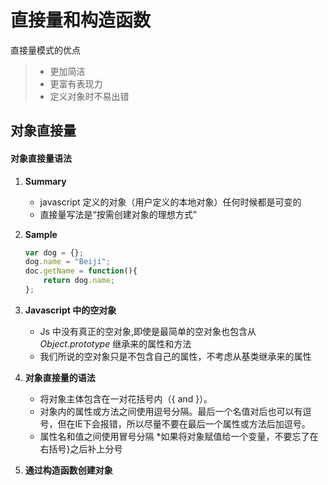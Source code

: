 # 直接量和构造函数

直接量模式的优点
>* 更加简洁
>* 更富有表现力
>* 定义对象时不易出错

## 对象直接量

#### 对象直接量语法
1. __Summary__
    * javascript 定义的对象（用户定义的本地对象）任何时候都是可变的
    * 直接量写法是“按需创建对象的理想方式”

2. __Sample__
    
    ```javascript
    var dog = {};
    dog.name = "Beiji";
    doc.getName = function(){
        return dog.name;
    };
    ```
3. __Javascript 中的空对象__

    * Js 中没有真正的空对象,即使是最简单的空对象也包含从 _Object.prototype_ 继承来的属性和方法
    * 我们所说的空对象只是不包含自己的属性，不考虑从基类继承来的属性

4. __对象直接量的语法__

    * 将对象主体包含在一对花括号内（{ and }）。
    * 对象内的属性或方法之间使用逗号分隔。最后一个名值对后也可以有逗号，但在IE下会报错，所以尽量不要在最后一个属性或方法后加逗号。
    * 属性名和值之间使用冒号分隔
    *如果将对象赋值给一个变量，不要忘了在右括号}之后补上分号

5. __通过构造函数创建对象__

    
    



 





